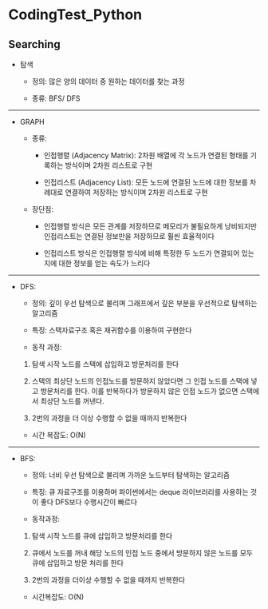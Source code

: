 # CodingTest_Python

## Searching



* 탐색

  * 정의: 많은 양의 데이터 중 원하는 데이터를 찾는 과정
  
  * 종류: BFS/ DFS
  
------------------------------------------------------------------------------------------------------------------------------
  
* GRAPH

  * 종류:
  
    * 인접행렬 (Adjacency Matrix): 2차원 배열에 각 노드가 연결된 형태를 기록하는 방식이며 2차원 리스트로 구현
    
    * 인접리스트 (Adjacency List): 모든 노드에 연결된 노드에 대한 정보를 차례대로 연결하여 저장하는 방식이며 2차원 리스트로 구현
    
  * 장단점:
    
    * 인접행렬 방식은 모든 관계를 저장하므로 메모리가 불필요하게 낭비되지만 인접리스트는 연결된 정보만을 저장하므로 훨씬 효율적이다
    
    * 인접리스트 방식은 인접행렬 방식에 비해 특정한 두 노드가 연결되어 있는지에 대한 정보를 얻는 속도가 느리다
    
------------------------------------------------------------------------------------------------------------------------------
  
* DFS:

  * 정의: 깊이 우선 탐색으로 불리며 그래프에서 깊은 부분을 우선적으로 탐색하는 알고리즘
  
  * 특징: 스택자료구조 혹은 재귀함수를 이용하여 구현한다
  
  * 동작 과정: 
  
  1. 탐색 시작 노드를 스택에 삽입하고 방문처리를 한다
  
  2. 스택의 최상단 노드의 인접노드를 방문하지 않았다면 그 인접 노드를 스택에 넣고 방문처리를 한다. 이를 반복하다가 방문하지 않은 인접 노드가 없으면 스택에서 최상단 노드를 꺼낸다.
  
  3. 2번의 과정을 더 이상 수행할 수 없을 때까지 반복한다
  
  * 시간 복잡도: O(N)
  
------------------------------------------------------------------------------------------------------------------------------
  
* BFS:

  * 정의: 너비 우선 탐색으로 불리며 가까운 노드부터 탐색하는 알고리즘
 
  * 특징: 큐 자료구조를 이용하며 파이썬에서는 deque 라이브러리를 사용하는 것이 좋다
         DFS보다 수행시간이 빠르다
 
  * 동작과정:
 
  1. 탐색 시작 노드를 큐에 삽입하고 방문처리를 한다
 
  2. 큐에서 노드를 꺼내 해당 노드의 인접 노드 중에서 방문하지 않은 노드를 모두 큐에 삽입하고 방문 처리를 한다
 
  3. 2번의 과정을 더이상 수행할 수 없을 때까지 반복한다
 
  * 시간복잡도: O(N)
  
